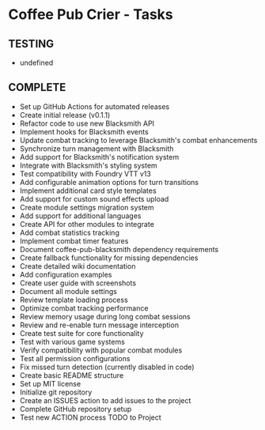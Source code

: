 # Coffee Pub Crier - Tasks

## TESTING
- undefined

## COMPLETE
- Set up GitHub Actions for automated releases
- Create initial release (v0.1.1)
- Refactor code to use new Blacksmith API
- Implement hooks for Blacksmith events
- Update combat tracking to leverage Blacksmith's combat enhancements
- Synchronize turn management with Blacksmith
- Add support for Blacksmith's notification system
- Integrate with Blacksmith's styling system
- Test compatibility with Foundry VTT v13
- Add configurable animation options for turn transitions
- Implement additional card style templates
- Add support for custom sound effects upload
- Create module settings migration system
- Add support for additional languages
- Create API for other modules to integrate
- Add combat statistics tracking
- Implement combat timer features
- Document coffee-pub-blacksmith dependency requirements
- Create fallback functionality for missing dependencies
- Create detailed wiki documentation
- Add configuration examples
- Create user guide with screenshots
- Document all module settings
- Review template loading process
- Optimize combat tracking performance
- Review memory usage during long combat sessions
- Review and re-enable turn message interception
- Create test suite for core functionality
- Test with various game systems
- Verify compatibility with popular combat modules
- Test all permission configurations
- Fix missed turn detection (currently disabled in code)
- Create basic README structure
- Set up MIT license
- Initialize git repository
- Create an ISSUES action to add issues to the project
- Complete GitHub repository setup
- Test new ACTION process TODO to Project

